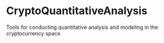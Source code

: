 # CryptoQuantitativeAnalysis
 Tools for conducting quantitative analysis and modeling in the cryptocurrency space
